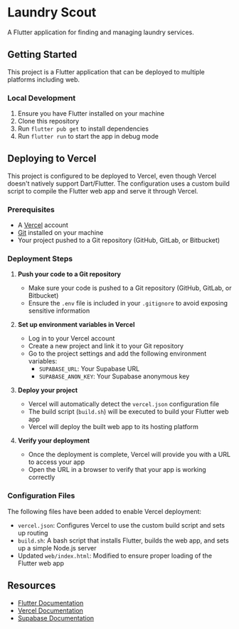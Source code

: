 # Laundry Scout

A Flutter application for finding and managing laundry services.

## Getting Started

This project is a Flutter application that can be deployed to multiple platforms including web.

### Local Development

1. Ensure you have Flutter installed on your machine
2. Clone this repository
3. Run `flutter pub get` to install dependencies
4. Run `flutter run` to start the app in debug mode

## Deploying to Vercel

This project is configured to be deployed to Vercel, even though Vercel doesn't natively support Dart/Flutter. The configuration uses a custom build script to compile the Flutter web app and serve it through Vercel.

### Prerequisites

- A [Vercel](https://vercel.com) account
- [Git](https://git-scm.com/) installed on your machine
- Your project pushed to a Git repository (GitHub, GitLab, or Bitbucket)

### Deployment Steps

1. **Push your code to a Git repository**
   - Make sure your code is pushed to a Git repository (GitHub, GitLab, or Bitbucket)
   - Ensure the `.env` file is included in your `.gitignore` to avoid exposing sensitive information

2. **Set up environment variables in Vercel**
   - Log in to your Vercel account
   - Create a new project and link it to your Git repository
   - Go to the project settings and add the following environment variables:
     - `SUPABASE_URL`: Your Supabase URL
     - `SUPABASE_ANON_KEY`: Your Supabase anonymous key

3. **Deploy your project**
   - Vercel will automatically detect the `vercel.json` configuration file
   - The build script (`build.sh`) will be executed to build your Flutter web app
   - Vercel will deploy the built web app to its hosting platform

4. **Verify your deployment**
   - Once the deployment is complete, Vercel will provide you with a URL to access your app
   - Open the URL in a browser to verify that your app is working correctly

### Configuration Files

The following files have been added to enable Vercel deployment:

- `vercel.json`: Configures Vercel to use the custom build script and sets up routing
- `build.sh`: A bash script that installs Flutter, builds the web app, and sets up a simple Node.js server
- Updated `web/index.html`: Modified to ensure proper loading of the Flutter web app

## Resources

- [Flutter Documentation](https://docs.flutter.dev/)
- [Vercel Documentation](https://vercel.com/docs)
- [Supabase Documentation](https://supabase.io/docs)
